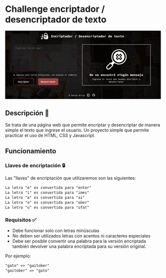 # Challenge encriptador / desencriptador de texto

<img src="./img/Captura.png" />

## Descripción 🧾
Se trata de una página web que permite encriptar y desencriptar de manera simple el texto que ingrese el usuario. Un proyecto simple que permite practicar el uso de HTML, CSS y Javascript.

## Funcionamiento
### Llaves de encriptación 🔒
Las "llaves" de encriptación que utilizaremos son las siguientes:
```
La letra "e" es convertida para "enter"
La letra "i" es convertida para "imes"
La letra "a" es convertida para "ai"
La letra "o" es convertida para "ober"
La letra "u" es convertida para "ufat"
```
### Requisitos ✅
- Debe funcionar solo con letras minúsculas
- No deben ser utilizados letras con acentos ni caracteres especiales
- Debe ser posible convertir una palabra para la versión encriptada también devolver una palabra encriptada para su versión original.

Por ejemplo:
```
"gato" => "gaitober"
"gaitober" => "gato"
```



